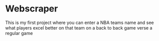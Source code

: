 # Webscraper
This is my first project where you can enter a NBA teams name and see what players excel better on that team on a back to back game verse a regular game